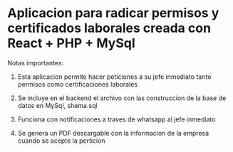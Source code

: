 # Aplicacion para radicar permisos y certificados laborales creada con React + PHP + MySql

Notas importantes:
1. Esta aplicacion permite hacer peticiones a su jefe inmediato tanto permisos como certificaciones laborales

2. Se incluye en el backend el archivo con las construccion de la base de datos en MySql, shema.sql

3. Funciona con notificaciones a traves de whatsapp al jefe inmediato

4. Se genera un PDF descargable con la informacion de la empresa cuando se acepte la perticion
